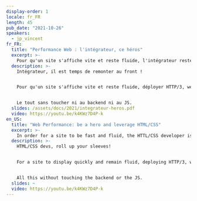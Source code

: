 ```yaml
---
display-order: 1
locale: fr_FR
length: 45
pub_date: "2021-10-26"
speakers:
  - jp_vincent
fr_FR:
  title: "Performance Web : l'intégrateur, ce héros"
  excerpt: >-
    Pour qu'un site s'affiche vite et reste fluide, l'intégrateur reste le maître d'orchestre. Passons en revue les pièges d'intégrations classiques, puis voyons comment déployer des optimisations.
  description: >-
    Intégrateur, il est temps de remonter au front !


    Pour qu'un site s'affiche vite et reste fluide, déployer HTTP/3, webpack et des images compressées ne suffit carrément pas ! L'intégrateur reste le maître d'orchestre de l'affichage dans un navigateur. Passons en revue les pièges d'intégrations classiques comme ce slideshow sur la Home, ces belles polices, les animations, les menus et le responsive, puis voyons comment déployer des optimisations comme le lazy-loading et le critical CSS qui peuvent vite être contre-productives. 


    Le tout sans toucher ni au backend ni au JS.
  slides: /assets/docs/2021/integrateur-heros.pdf
  video: https://youtu.be/k4KWz7D4P-k
en_US:
  title: "Web Performance: be a hero and leverage HTML/CSS"
  excerpt: >-
    In order for a site to be fast and fluid, the HTTL/CSS developer is the game master. Let's review the classic integration pitfalls, and how to deploy optimizations.
  description: >-
    HTML/CSS devs, roll up your sleeves!


    For a site to display quickly and remain fluid, deploying HTTP/3, webpack and compressed images is not enough! The HTML/CSS developer is still the master of the browser display. Let's review the pitfalls of classic integrations such as this slideshow on the Home page, these beautiful fonts, animations, menus and responsive design, then let's see how to deploy optimizations such as lazy-loading and critical CSS that can quickly be counter-productive. 


    All this without touching the backend or the JS.
  slides: ~
  video: https://youtu.be/k4KWz7D4P-k
---
```

